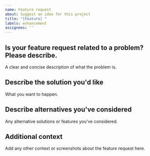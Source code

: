 ```yaml
---
name: Feature request
about: Suggest an idea for this project
title: "[Feature] "
labels: enhancement
assignees: ''
---
```


## Is your feature request related to a problem? Please describe.
A clear and concise description of what the problem is.

## Describe the solution you'd like
What you want to happen.

## Describe alternatives you've considered
Any alternative solutions or features you've considered.

## Additional context
Add any other context or screenshots about the feature request here.



